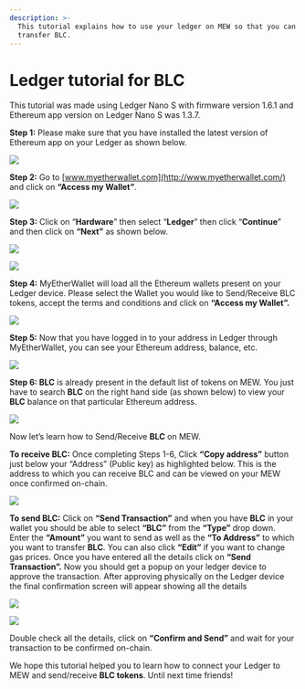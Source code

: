 ```yaml
---
description: >-
  This tutorial explains how to use your ledger on MEW so that you can vie and
  transfer BLC.
---
```


# Ledger tutorial for BLC

This tutorial was made using Ledger Nano S with firmware version 1.6.1 and Ethereum app version on Ledger Nano S was 1.3.7.

**Step 1:** Please make sure that you have installed the latest version of Ethereum app on your Ledger as shown below.

![](../.gitbook/assets/1%20%281%29.png)

**Step 2:** Go to [www.myetherwallet.com](http://www.myetherwallet.com/) and click on **“Access my Wallet”**.

![](../.gitbook/assets/2%20%281%29.png)

**Step 3:** Click on “**Hardware**” then select “**Ledger**” then click “**Continue**” and then click on **“Next”** as shown below.

![](../.gitbook/assets/3%20%282%29.png)

![](../.gitbook/assets/4%20%284%29.png)

**Step 4:** MyEtherWallet will load all the Ethereum wallets present on your Ledger device. Please select the Wallet you would like to Send/Receive BLC tokens, accept the terms and conditions and click on **“Access my Wallet”.**

![](../.gitbook/assets/5.png)

**Step 5:** Now that you have logged in to your address in Ledger through MyEtherWallet, you can see your Ethereum address, balance, etc.

![](../.gitbook/assets/6%20%282%29.png)

**Step 6: BLC** is already present in the default list of tokens on MEW. You just have to search **BLC** on the right hand side \(as shown below\) to view your **BLC** balance on that particular Ethereum address.

![](../.gitbook/assets/7%20%281%29.png)

Now let’s learn how to Send/Receive **BLC** on MEW.

**To receive BLC:** Once completing Steps 1-6, Click **“Copy address”** button just below your “Address” \(Public key\) as highlighted below. This is the address to which you can receive BLC and can be viewed on your MEW once confirmed on-chain.

![](../.gitbook/assets/8%20%282%29.png)

**To send BLC:** Click on **“Send Transaction”** and when you have **BLC** in your wallet you should be able to select **“BLC”** from the **“Type”** drop down. Enter the **“Amount”** you want to send as well as the **“To Address”** to which you want to transfer **BLC**. You can also click **“Edit”** if you want to change gas prices. Once you have entered all the details click on **“Send Transaction”.** Now you should get a popup on your ledger device to approve the transaction. After approving physically on the Ledger device the final confirmation screen will appear showing all the details

![](../.gitbook/assets/9.png)

![](../.gitbook/assets/10%20%282%29.png)

Double check all the details, click on **“Confirm and Send”** and wait for your transaction to be confirmed on-chain.

We hope this tutorial helped you to learn how to connect your Ledger to MEW and send/receive **BLC tokens**. Until next time friends!

